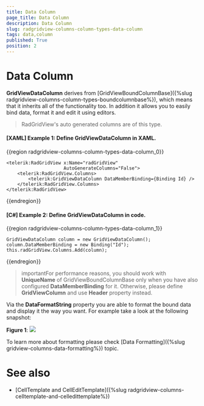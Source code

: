 ```yaml
---
title: Data Column
page_title: Data Column
description: Data Column
slug: radgridview-columns-column-types-data-column
tags: data,column
published: True
position: 2
---
```


# Data Column

__GridViewDataColumn__ derives from [GridViewBoundColumnBase]({%slug radgridview-columns-column-types-boundcolumnbase%}), which means that it inherits all of the functionality too. In addition it allows you to easily bind data, format it and edit it using editors. 

>RadGridView's auto generated columns are of this type.

#### __[XAML] Example 1: Define GridViewDataColumn in XAML.__

{{region radgridview-columns-column-types-data-column_0}}

	<telerik:RadGridView x:Name="radGridView"
	                     AutoGenerateColumns="False">
	    <telerik:RadGridView.Columns>
	        <telerik:GridViewDataColumn DataMemberBinding={Binding Id} />
	    </telerik:RadGridView.Columns>
	</telerik:RadGridView>
{{endregion}}

#### __[C#] Example 2: Define GridViewDataColumn in code.__

{{region radgridview-columns-column-types-data-column_1}}

	GridViewDataColumn column = new GridViewDataColumn();
    column.DataMemberBinding = new Binding("Id");
    this.radGridView.Columns.Add(column);
{{endregion}}

>importantFor performance reasons, you should work with __UniqueName__ of GridViewBoundColumnBase only when you have also configured __DataMemberBinding__ for it. Otherwise, please define __GridViewColumn__ and use __Header__ property instead. 

Via the __DataFormatString__ property you are able to format the bound data and display it the way you want. For example take a look at the following snapshot:

__Figure 1__: ![](images/RadGridView_ColumnTypes_0.png)

To learn more about formatting please check [Data Formatting]({%slug gridview-columns-data-formatting%}) topic. 

# See also

* [CellTemplate and CellEditTemplate]({%slug radgridview-columns-celltemplate-and-celledittemplate%})